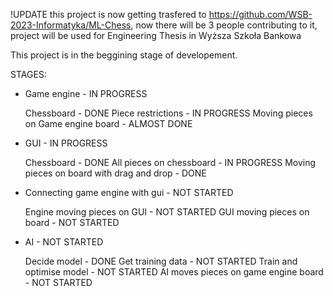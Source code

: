 !UPDATE this project is now getting trasfered to https://github.com/WSB-2023-Informatyka/ML-Chess, now there will be 3 people contributing to it, project will be used for Engineering Thesis in Wyższa Szkoła Bankowa


This project is in the beggining stage of developement.

STAGES:

* Game engine - IN PROGRESS

    Chessboard - DONE
    Piece restrictions - IN PROGRESS
    Moving pieces on Game engine board - ALMOST DONE
  
* GUI - IN PROGRESS

    Chessboard - DONE
    All pieces on chessboard - IN PROGRESS
    Moving pieces on board with drag and drop - DONE
  
* Connecting game engine with gui - NOT STARTED

    Engine moving pieces on GUI - NOT STARTED
    GUI moving pieces on board - NOT STARTED
  
* AI - NOT STARTED

    Decide model - DONE
    Get training data - NOT STARTED
    Train and optimise model - NOT STARTED
    AI moves pieces on game engine board - NOT STARTED 
  
  

